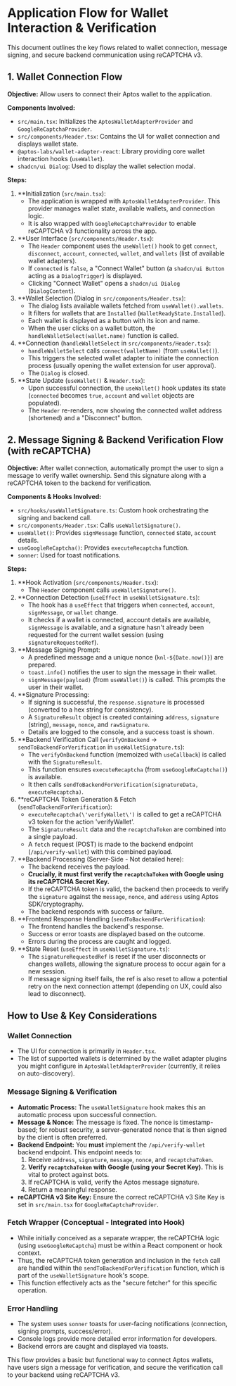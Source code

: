 # Application Flow for Wallet Interaction & Verification

This document outlines the key flows related to wallet connection, message signing, and secure backend communication using reCAPTCHA v3.

## 1. Wallet Connection Flow

**Objective:** Allow users to connect their Aptos wallet to the application.

**Components Involved:**

*   `src/main.tsx`: Initializes the `AptosWalletAdapterProvider` and `GoogleReCaptchaProvider`.
*   `src/components/Header.tsx`: Contains the UI for wallet connection and displays wallet state.
*   `@aptos-labs/wallet-adapter-react`: Library providing core wallet interaction hooks (`useWallet`).
*   `shadcn/ui Dialog`: Used to display the wallet selection modal.

**Steps:**

1.  **Initialization (`src/main.tsx`):
    *   The application is wrapped with `AptosWalletAdapterProvider`. This provider manages wallet state, available wallets, and connection logic.
    *   It is also wrapped with `GoogleReCaptchaProvider` to enable reCAPTCHA v3 functionality across the app.
2.  **User Interface (`src/components/Header.tsx`):
    *   The `Header` component uses the `useWallet()` hook to get `connect`, `disconnect`, `account`, `connected`, `wallet`, and `wallets` (list of available wallet adapters).
    *   If `connected` is `false`, a \"Connect Wallet\" button (a `shadcn/ui Button` acting as a `DialogTrigger`) is displayed.
    *   Clicking \"Connect Wallet\" opens a `shadcn/ui Dialog` (`DialogContent`).
3.  **Wallet Selection (Dialog in `src/components/Header.tsx`):
    *   The dialog lists available wallets fetched from `useWallet().wallets`.
    *   It filters for wallets that are `Installed` (`WalletReadyState.Installed`).
    *   Each wallet is displayed as a button with its icon and name.
    *   When the user clicks on a wallet button, the `handleWalletSelect(wallet.name)` function is called.
4.  **Connection (`handleWalletSelect` in `src/components/Header.tsx`):
    *   `handleWalletSelect` calls `connect(walletName)` (from `useWallet()`).
    *   This triggers the selected wallet adapter to initiate the connection process (usually opening the wallet extension for user approval).
    *   The `Dialog` is closed.
5.  **State Update (`useWallet()` & `Header.tsx`):
    *   Upon successful connection, the `useWallet()` hook updates its state (`connected` becomes `true`, `account` and `wallet` objects are populated).
    *   The `Header` re-renders, now showing the connected wallet address (shortened) and a \"Disconnect\" button.

## 2. Message Signing & Backend Verification Flow (with reCAPTCHA)

**Objective:** After wallet connection, automatically prompt the user to sign a message to verify wallet ownership. Send this signature along with a reCAPTCHA token to the backend for verification.

**Components & Hooks Involved:**

*   `src/hooks/useWalletSignature.ts`: Custom hook orchestrating the signing and backend call.
*   `src/components/Header.tsx`: Calls `useWalletSignature()`.
*   `useWallet()`: Provides `signMessage` function, `connected` state, `account` details.
*   `useGoogleReCaptcha()`: Provides `executeRecaptcha` function.
*   `sonner`: Used for toast notifications.

**Steps:**

1.  **Hook Activation (`src/components/Header.tsx`):
    *   The `Header` component calls `useWalletSignature()`.
2.  **Connection Detection (`useEffect` in `useWalletSignature.ts`):
    *   The hook has a `useEffect` that triggers when `connected`, `account`, `signMessage`, or `wallet` change.
    *   It checks if a wallet is connected, account details are available, `signMessage` is available, and a signature hasn\'t already been requested for the current wallet session (using `signatureRequestedRef`).
3.  **Message Signing Prompt:
    *   A predefined message and a unique nonce (`knl-${Date.now()}`) are prepared.
    *   `toast.info()` notifies the user to sign the message in their wallet.
    *   `signMessage(payload)` (from `useWallet()`) is called. This prompts the user in their wallet.
4.  **Signature Processing:
    *   If signing is successful, the `response.signature` is processed (converted to a hex string for consistency).
    *   A `SignatureResult` object is created containing `address`, `signature` (string), `message`, `nonce`, and `rawSignature`.
    *   Details are logged to the console, and a success toast is shown.
5.  **Backend Verification Call (`verifyOnBackend` -> `sendToBackendForVerification` in `useWalletSignature.ts`):
    *   The `verifyOnBackend` function (memoized with `useCallback`) is called with the `SignatureResult`.
    *   This function ensures `executeRecaptcha` (from `useGoogleReCaptcha()`) is available.
    *   It then calls `sendToBackendForVerification(signatureData, executeRecaptcha)`.
6.  **reCAPTCHA Token Generation & Fetch (`sendToBackendForVerification`):
    *   `executeRecaptcha(\'verifyWallet\')` is called to get a reCAPTCHA v3 token for the action \'verifyWallet\'.
    *   The `SignatureResult` data and the `recaptchaToken` are combined into a single payload.
    *   A `fetch` request (POST) is made to the backend endpoint (`/api/verify-wallet`) with this combined payload.
7.  **Backend Processing (Server-Side - Not detailed here):
    *   The backend receives the payload.
    *   **Crucially, it must first verify the `recaptchaToken` with Google using its reCAPTCHA Secret Key.**
    *   If the reCAPTCHA token is valid, the backend then proceeds to verify the `signature` against the `message`, `nonce`, and `address` using Aptos SDK/cryptography.
    *   The backend responds with success or failure.
8.  **Frontend Response Handling (`sendToBackendForVerification`):
    *   The frontend handles the backend\'s response.
    *   Success or error toasts are displayed based on the outcome.
    *   Errors during the process are caught and logged.
9.  **State Reset (`useEffect` in `useWalletSignature.ts`):
    *   The `signatureRequestedRef` is reset if the user disconnects or changes wallets, allowing the signature process to occur again for a new session.
    *   If message signing itself fails, the ref is also reset to allow a potential retry on the next connection attempt (depending on UX, could also lead to disconnect).

## How to Use & Key Considerations

### Wallet Connection

*   The UI for connection is primarily in `Header.tsx`.
*   The list of supported wallets is determined by the wallet adapter plugins you might configure in `AptosWalletAdapterProvider` (currently, it relies on auto-discovery).

### Message Signing & Verification

*   **Automatic Process:** The `useWalletSignature` hook makes this an automatic process upon successful connection.
*   **Message & Nonce:** The message is fixed. The nonce is timestamp-based; for robust security, a server-generated nonce that is then signed by the client is often preferred.
*   **Backend Endpoint:** You **must** implement the `/api/verify-wallet` backend endpoint. This endpoint needs to:
    1.  Receive `address`, `signature`, `message`, `nonce`, and `recaptchaToken`.
    2.  **Verify `recaptchaToken` with Google (using your Secret Key).** This is vital to protect against bots.
    3.  If reCAPTCHA is valid, verify the Aptos message signature.
    4.  Return a meaningful response.
*   **reCAPTCHA v3 Site Key:** Ensure the correct reCAPTCHA v3 Site Key is set in `src/main.tsx` for `GoogleReCaptchaProvider`.

### Fetch Wrapper (Conceptual - Integrated into Hook)

*   While initially conceived as a separate wrapper, the reCAPTCHA logic (using `useGoogleReCaptcha`) must be within a React component or hook context.
*   Thus, the reCAPTCHA token generation and inclusion in the `fetch` call are handled within the `sendToBackendForVerification` function, which is part of the `useWalletSignature` hook\'s scope.
*   This function effectively acts as the \"secure fetcher\" for this specific operation.

### Error Handling

*   The system uses `sonner` toasts for user-facing notifications (connection, signing prompts, success/error).
*   Console logs provide more detailed error information for developers.
*   Backend errors are caught and displayed via toasts.

This flow provides a basic but functional way to connect Aptos wallets, have users sign a message for verification, and secure the verification call to your backend using reCAPTCHA v3. 